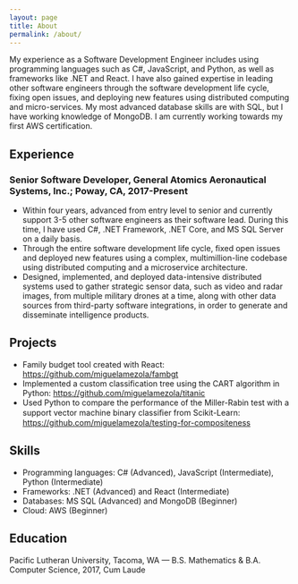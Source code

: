 ```yaml
---
layout: page
title: About
permalink: /about/
---
```


My experience as a Software Development Engineer includes using programming languages such as C#, JavaScript, and Python, as well as frameworks like .NET and React. I have also gained expertise in leading other software engineers through the software development life cycle, fixing open issues, and deploying new features using distributed computing and micro-services.  My most advanced database skills are with SQL, but I have working knowledge of MongoDB.  I am currently working towards my first AWS certification.

## Experience

### Senior Software Developer, General Atomics Aeronautical Systems, Inc.; Poway, CA, 2017-Present

- Within four years, advanced from entry level to senior and currently support 3-5 other software engineers as their software lead.  During this time, I have used C#, .NET Framework, .NET Core, and MS SQL Server on a daily basis.
- Through the entire software development life cycle, fixed open issues and deployed new features using a complex, multimillion-line codebase using distributed computing and a microservice architecture.
- Designed, implemented, and deployed data-intensive distributed systems used to gather strategic sensor data, such as video and radar images, from multiple military drones at a time, along with other data sources from third-party software integrations, in order to generate and disseminate intelligence products.

## Projects

- Family budget tool created with React: https://github.com/miguelamezola/fambgt
- Implemented a custom classification tree using the CART algorithm in Python: https://github.com/miguelamezola/titanic
- Used Python to compare the performance of the Miller-Rabin test with a support vector machine binary classiﬁer from Scikit-Learn: https://github.com/miguelamezola/testing-for-compositeness

## Skills

- Programming languages: C# (Advanced), JavaScript (Intermediate), Python (Intermediate)
- Frameworks: .NET (Advanced) and React (Intermediate)
- Databases: MS SQL (Advanced) and MongoDB (Beginner)
- Cloud: AWS (Beginner)

## Education

Pacific Lutheran University, Tacoma, WA  — B.S. Mathematics & B.A. Computer Science, 2017, Cum Laude

